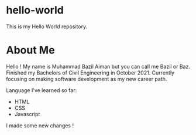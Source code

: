 # hello-world
This is my Hello World repository.

# About Me

Hello ! My name is Muhammad Bazil Aiman but you can call me Bazil or Baz. Finished my Bachelors of Civil Engineering in October 2021. Currently focusing on making software development as my new career path.

Language I've learned so far:
- HTML
- CSS
- Javascript

I made some new changes !